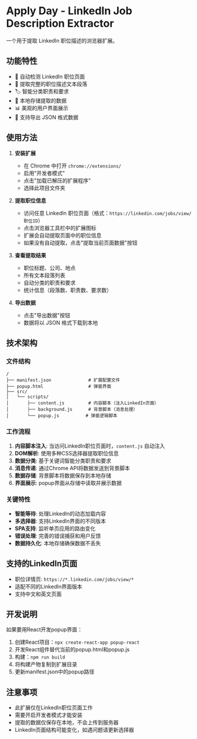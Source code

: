 # Apply Day - LinkedIn Job Description Extractor

一个用于提取 LinkedIn 职位描述的浏览器扩展。

## 功能特性

- 🎯 自动检测 LinkedIn 职位页面
- 📄 提取完整的职位描述文本段落
- 🏷️ 智能分类职责和要求
- 💾 本地存储提取的数据
- 📊 美观的用户界面展示
- 📁 支持导出 JSON 格式数据

## 使用方法

1. **安装扩展**
   - 在 Chrome 中打开 `chrome://extensions/`
   - 启用"开发者模式"
   - 点击"加载已解压的扩展程序"
   - 选择此项目文件夹

2. **提取职位信息**
   - 访问任意 LinkedIn 职位页面（格式：`https://linkedin.com/jobs/view/职位ID`）
   - 点击浏览器工具栏中的扩展图标
   - 扩展会自动提取页面中的职位信息
   - 如果没有自动提取，点击"提取当前页面数据"按钮

3. **查看提取结果**
   - 职位标题、公司、地点
   - 所有文本段落列表
   - 自动分类的职责和要求
   - 统计信息（段落数、职责数、要求数）

4. **导出数据**
   - 点击"导出数据"按钮
   - 数据将以 JSON 格式下载到本地

## 技术架构

### 文件结构
```
/
├── manifest.json              # 扩展配置文件
├── popup.html                 # 弹窗界面
├── src/
│   └── scripts/
│       ├── content.js         # 内容脚本（注入LinkedIn页面）
│       ├── background.js      # 背景脚本（消息处理）
│       └── popup.js          # 弹窗逻辑脚本
```

### 工作流程
1. **内容脚本注入**: 当访问LinkedIn职位页面时，`content.js` 自动注入
2. **DOM解析**: 使用多种CSS选择器提取职位信息
3. **数据分类**: 基于关键词智能分类职责和要求
4. **消息传递**: 通过Chrome API将数据发送到背景脚本
5. **数据存储**: 背景脚本将数据保存到本地存储
6. **界面展示**: popup界面从存储中读取并展示数据

### 关键特性
- **智能等待**: 处理LinkedIn的动态加载内容
- **多选择器**: 支持LinkedIn界面的不同版本
- **SPA支持**: 监听单页应用的路由变化
- **错误处理**: 完善的错误捕获和用户反馈
- **数据持久化**: 本地存储确保数据不丢失

## 支持的LinkedIn页面
- 职位详情页: `https://*.linkedin.com/jobs/view/*`
- 适配不同的LinkedIn界面版本
- 支持中文和英文页面

## 开发说明

如果要用React开发popup界面：
1. 创建React项目：`npx create-react-app popup-react`
2. 开发React组件替代当前的popup.html和popup.js
3. 构建：`npm run build`
4. 将构建产物复制到扩展目录
5. 更新manifest.json中的popup路径

## 注意事项
- 此扩展仅在LinkedIn职位页面工作
- 需要开启开发者模式才能安装
- 提取的数据仅保存在本地，不会上传到服务器
- LinkedIn页面结构可能变化，如遇问题请更新选择器